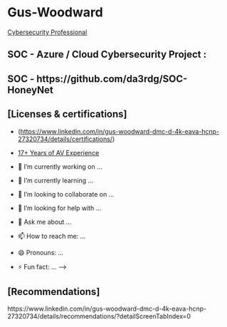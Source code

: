 # Gus-Woodward


 

<a href="https://www.linkedin.com/in/gus-woodward-dmc-d-4k-eava-hcnp-27320734/">Cybersecurity Professional</a>
 <br/>
<h2> SOC - Azure / Cloud Cybersecurity Project :</h2>
<h2> SOC - https://github.com/da3rdg/SOC-HoneyNet

 

<h2>[Licenses & certifications]</h2>

- (https://www.linkedin.com/in/gus-woodward-dmc-d-4k-eava-hcnp-27320734/details/certifications/)
- [17+ Years of AV Experience](https://www.avispl.com)
 
- 🔭 I’m currently working on ...
- 🌱 I’m currently learning ...
- 👯 I’m looking to collaborate on ...
- 🤔 I’m looking for help with ...
- 💬 Ask me about ...
- 📫 How to reach me: ...
- 😄 Pronouns: ...
- ⚡ Fun fact: ...
-->
 
  

<h2>  [Recommendations]</h2> https://www.linkedin.com/in/gus-woodward-dmc-d-4k-eava-hcnp-27320734/details/recommendations/?detailScreenTabIndex=0

 

<!--
 
